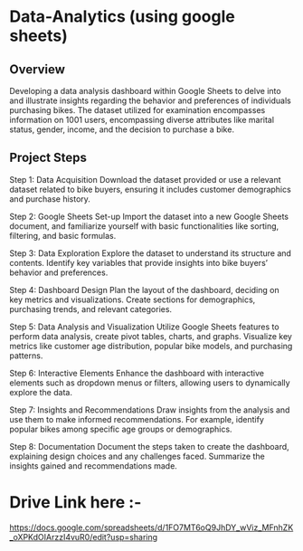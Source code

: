 # Data-Analytics (using google sheets)
## Overview
Developing a data analysis dashboard within Google Sheets to delve into and illustrate insights regarding the behavior and preferences of individuals purchasing bikes. The dataset utilized for examination encompasses information on 1001 users, encompassing diverse attributes like marital status, gender, income, and the decision to purchase a bike.
## Project Steps

Step 1: Data Acquisition
Download the dataset provided or use a relevant dataset related to bike buyers, ensuring it includes customer demographics and purchase history.

Step 2: Google Sheets Set-up
Import the dataset into a new Google Sheets document, and familiarize yourself with basic functionalities like sorting, filtering, and basic formulas.

Step 3: Data Exploration
Explore the dataset to understand its structure and contents. Identify key variables that provide insights into bike buyers’ behavior and preferences.

Step 4: Dashboard Design
Plan the layout of the dashboard, deciding on key metrics and visualizations. Create sections for demographics, purchasing trends, and relevant categories.

Step 5: Data Analysis and Visualization
Utilize Google Sheets features to perform data analysis, create pivot tables, charts, and graphs. Visualize key metrics like customer age distribution, popular bike models, and purchasing patterns.

Step 6: Interactive Elements
Enhance the dashboard with interactive elements such as dropdown menus or filters, allowing users to dynamically explore the data.

Step 7: Insights and Recommendations
Draw insights from the analysis and use them to make informed recommendations. For example, identify popular bikes among specific age groups or demographics.

Step 8: Documentation
Document the steps taken to create the dashboard, explaining design choices and any challenges faced. Summarize the insights gained and recommendations made.

# Drive Link here :- 
https://docs.google.com/spreadsheets/d/1FO7MT6oQ9JhDY_wViz_MFnhZK_oXPKdOIArzzI4vuR0/edit?usp=sharing
